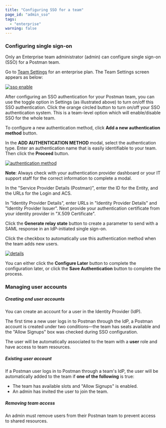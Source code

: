 ```yaml
---
title: "Configuring SSO for a team"
page_id: "admin_sso"
tags: 
  - "enterprise"
warning: false
---
```


### Configuring single sign-on

Only an Enterprise team administrator (admin) can configure single sign-on (SSO) for a Postman team.

Go to [Team Settings](https://app.getpostman.com/dashboard/teams/edit) for an enterprise plan. The Team Settings screen appears as below:

[![sso enable](https://s3.amazonaws.com/postman-static-getpostman-com/postman-docs/SSO_AdminEnable1.png)](https://s3.amazonaws.com/postman-static-getpostman-com/postman-docs/SSO_AdminEnable1.png)

After configuring an SSO authentication for your Postman team, you can use the toggle option in Settings (as illustrated above) to turn on/off this SSO authentication. Click the orange circled button to turn on/off your SSO authentication system. This is a team-level option which will enable/disable SSO for the whole team.

To configure a new authentication method, click **Add a new authentication method** button.

In the **ADD AUTHENTICATION METHOD** modal, select the authentication type. Enter an authentication name that is easily identifiable to your team. Then click the **Proceed** button.

[![authentication method](https://s3.amazonaws.com/postman-static-getpostman-com/postman-docs/ENT-add-authentication-method-2.png)](https://s3.amazonaws.com/postman-static-getpostman-com/postman-docs/ENT-add-authentication-method-2.png)

**Note**: Always check with your authentication provider dashboard or your IT support staff for the correct information to complete a modal. 

In the "Service Provider Details (Postman)", enter the ID for the Entity, and the URLs for the Login and ACS.
 
In "Identity Provider Details", enter URLs in "Identity Provider Details" and "Identity Provider Issuer". Next provide your authentication certificate from your identity provider in "X.509 Certificate".

Click the **Generate relay state** button to create a parameter to send with a SAML response in an IdP-initiated single sign-on. 

Click the checkbox to automatically use this authentication method when the team adds new users.

[![details](https://s3.amazonaws.com/postman-static-getpostman-com/postman-docs/ENT-identity-provider-details.png)](https://s3.amazonaws.com/postman-static-getpostman-com/postman-docs/ENT-identity-provider-details.png)

You can either click the **Configure Later** button to complete the configuration later, or click the **Save Authentication** button to complete the process.

### Managing user accounts

##### **Creating end user accounts**

You can create an account for a user in the Identity Provider (IdP).

The first time a new user logs in to Postman through the IdP, a Postman account is created under two conditions—the team has seats available and the "Allow Signups" box was checked during SSO configuration. 

The user will be automatically associated to the team with a **user** role and have access to team resources.

##### **Existing user account**

If a Postman user logs in to Postman through a team's IdP, the user will be automatically added to the team if **one of the following** is true:
   
   *   The team has available slots and "Allow Signups" is enabled.
   *   An admin has invited the user to join the team.

##### **Removing team access**

An admin must remove users from their Postman team to prevent access to shared resources.


